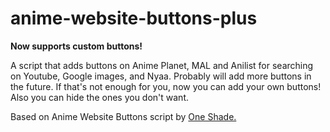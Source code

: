 # anime-website-buttons-plus
<b>Now supports custom buttons!</b>

A script that adds buttons on Anime Planet, MAL and Anilist for searching on Youtube, Google images, and Nyaa. Probably will add more buttons in the future.
If that's not enough for you, now you can add your own buttons! Also you can hide the ones you don't want.

Based on Anime Website Buttons script by <a href="https://greasyfork.org/en/users/9714-oneshade">One Shade.</a>
